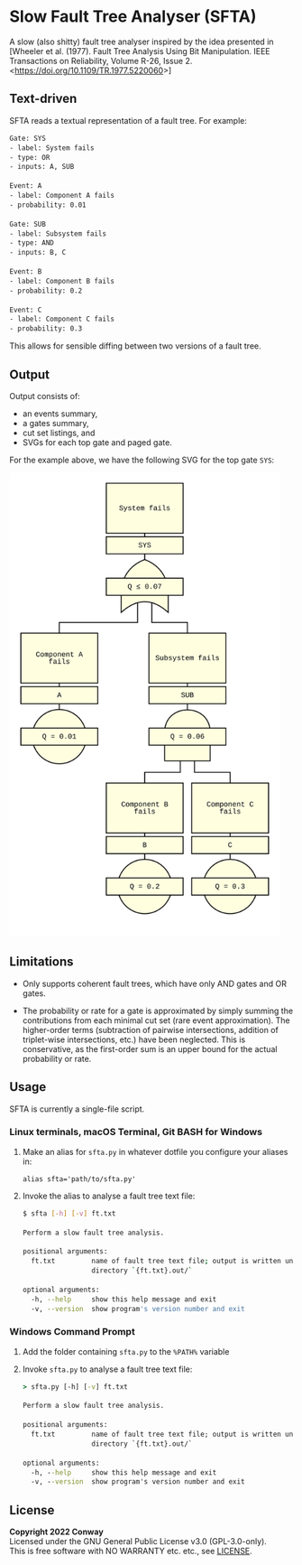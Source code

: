# Slow Fault Tree Analyser (SFTA)

A slow (also shitty) fault tree analyser inspired by the idea presented in
[Wheeler et al. (1977). Fault Tree Analysis Using Bit Manipulation.
IEEE Transactions on Reliability, Volume R-26, Issue 2.
<<https://doi.org/10.1109/TR.1977.5220060>>]


## Text-driven

SFTA reads a textual representation of a fault tree. For example:

```txt
Gate: SYS
- label: System fails
- type: OR
- inputs: A, SUB

Event: A
- label: Component A fails
- probability: 0.01

Gate: SUB
- label: Subsystem fails
- type: AND
- inputs: B, C

Event: B
- label: Component B fails
- probability: 0.2

Event: C
- label: Component C fails
- probability: 0.3
```

This allows for sensible diffing between two versions of a fault tree.


## Output

Output consists of:
- an events summary,
- a gates summary,
- cut set listings, and
- SVGs for each top gate and paged gate.

For the example above, we have the following SVG for the top gate `SYS`:

<img
  alt="Nice looking SVG showing the example fault tree."
  src="demos/readme-example.txt.out/figures/SYS.svg"
  width="480">


## Limitations

- Only supports coherent fault trees, which have only AND gates and OR gates.

- The probability or rate for a gate is approximated by simply summing the
  contributions from each minimal cut set (rare event approximation).
  The higher-order terms (subtraction of pairwise intersections, addition of
  triplet-wise intersections, etc.) have been neglected. This is conservative,
  as the first-order sum is an upper bound for the actual probability or rate.


## Usage

SFTA is currently a single-file script.

### Linux terminals, macOS Terminal, Git BASH for Windows

1. Make an alias for `sfta.py`
   in whatever dotfile you configure your aliases in:

   ```bashrc
   alias sfta='path/to/sfta.py'
   ```

2. Invoke the alias to analyse a fault tree text file:

   ```bash
   $ sfta [-h] [-v] ft.txt

   Perform a slow fault tree analysis.

   positional arguments:
     ft.txt         name of fault tree text file; output is written unto the
                    directory `{ft.txt}.out/`

   optional arguments:
     -h, --help     show this help message and exit
     -v, --version  show program's version number and exit
   ```

### Windows Command Prompt

1. Add the folder containing `sfta.py` to the `%PATH%` variable

2. Invoke `sfta.py` to analyse a fault tree text file:
   ```cmd
   > sfta.py [-h] [-v] ft.txt

   Perform a slow fault tree analysis.

   positional arguments:
     ft.txt         name of fault tree text file; output is written unto the
                    directory `{ft.txt}.out/`

   optional arguments:
     -h, --help     show this help message and exit
     -v, --version  show program's version number and exit
   ```


## License

**Copyright 2022 Conway** <br>
Licensed under the GNU General Public License v3.0 (GPL-3.0-only). <br>
This is free software with NO WARRANTY etc. etc., see [LICENSE]. <br>


[LICENSE]: LICENSE
